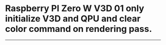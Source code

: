 # Raspberry PI Zero W V3D 01 only initialize V3D and QPU and clear color command on rendering pass.
----

